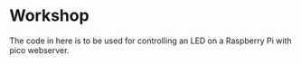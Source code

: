# Workshop
The code in here is to be used for controlling an LED on a Raspberry Pi with pico webserver. 
